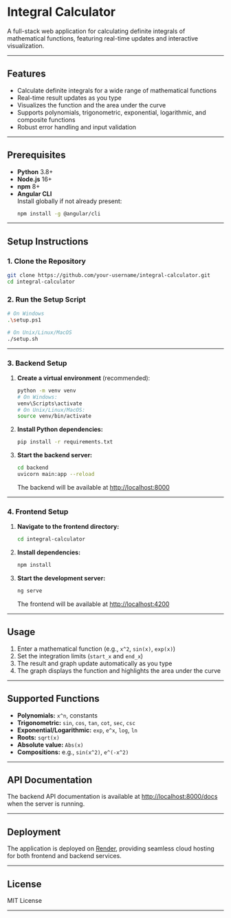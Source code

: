 # Integral Calculator

A full-stack web application for calculating definite integrals of mathematical functions, featuring real-time updates and interactive visualization.

---

## Features

- Calculate definite integrals for a wide range of mathematical functions
- Real-time result updates as you type
- Visualizes the function and the area under the curve
- Supports polynomials, trigonometric, exponential, logarithmic, and composite functions
- Robust error handling and input validation

---

## Prerequisites

- **Python** 3.8+
- **Node.js** 16+
- **npm** 8+
- **Angular CLI**  
  Install globally if not already present:  
  ```bash
  npm install -g @angular/cli
  ```

---

## Setup Instructions

### 1. Clone the Repository

```bash
git clone https://github.com/your-username/integral-calculator.git
cd integral-calculator
```

### 2. Run the Setup Script

```bash
# On Windows
.\setup.ps1

# On Unix/Linux/MacOS
./setup.sh
```

---

### 3. Backend Setup

1. **Create a virtual environment** (recommended):
    ```bash
    python -m venv venv
    # On Windows:
    venv\Scripts\activate
    # On Unix/Linux/MacOS:
    source venv/bin/activate
    ```

2. **Install Python dependencies:**
    ```bash
    pip install -r requirements.txt
    ```

3. **Start the backend server:**
    ```bash
    cd backend
    uvicorn main:app --reload
    ```
    The backend will be available at [http://localhost:8000](http://localhost:8000)

---

### 4. Frontend Setup

1. **Navigate to the frontend directory:**
    ```bash
    cd integral-calculator
    ```

2. **Install dependencies:**
    ```bash
    npm install
    ```

3. **Start the development server:**
    ```bash
    ng serve
    ```
    The frontend will be available at [http://localhost:4200](http://localhost:4200)

---

## Usage

1. Enter a mathematical function (e.g., `x^2`, `sin(x)`, `exp(x)`)
2. Set the integration limits (`start_x` and `end_x`)
3. The result and graph update automatically as you type
4. The graph displays the function and highlights the area under the curve

---

## Supported Functions

- **Polynomials:** `x^n`, constants
- **Trigonometric:** `sin`, `cos`, `tan`, `cot`, `sec`, `csc`
- **Exponential/Logarithmic:** `exp`, `e^x`, `log`, `ln`
- **Roots:** `sqrt(x)`
- **Absolute value:** `Abs(x)`
- **Compositions:** e.g., `sin(x^2)`, `e^(-x^2)`

---

## API Documentation

The backend API documentation is available at [http://localhost:8000/docs](http://localhost:8000/docs) when the server is running.

---

## Deployment

The application is deployed on [Render](https://render.com), providing seamless cloud hosting for both frontend and backend services.

---

## License

MIT License

---

